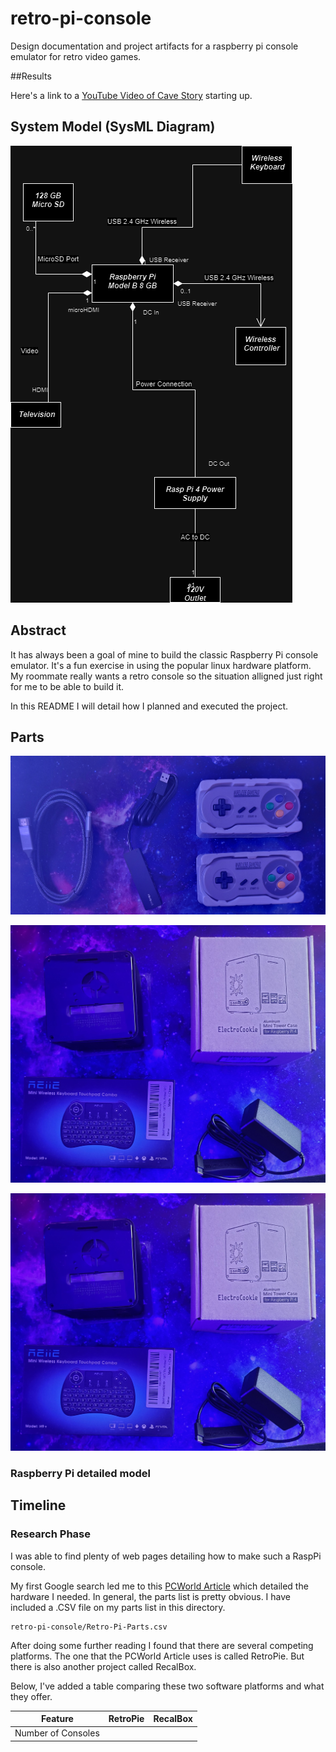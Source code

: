 # retro-pi-console
Design documentation and project artifacts for a raspberry pi console emulator for retro video games. 

##Results

Here's a link to a [YouTube Video of Cave Story](https://youtu.be/Z5ow7Hn4VNo) starting up. 

## System Model (SysML Diagram)

![The System Model of the Console](system-model.png)

## Abstract

It has always been a goal of mine to build the classic Raspberry Pi console emulator. It's a fun exercise in using the popular linux hardware platform. My roommate really wants a retro console so the situation alligned just right for me to be able to build it. 

In this README I will detail how I planned and executed the project. 

## Parts
![Controllers, HDMI, and USB splitt](ctrl-hdmi-usb4.jpg)


![case-charger-keyboard](case-charger-keyboard.jpg)


![case-charger-keyboard](case-charger-keyboard.jpg)


### Raspberry Pi detailed model

## Timeline

### Research Phase

I was able to find plenty of web pages detailing how to make such a RaspPi console. 

My first Google search led me to this [PCWorld Article](https://www.pcworld.com/article/406449/how-to-build-a-raspberry-pi-retrogaming-emulation-console.html) which detailed the hardware I needed. In general, the parts list is pretty obvious. I have included a .CSV file on my parts list in this directory. 

```
retro-pi-console/Retro-Pi-Parts.csv
```

After doing some further reading I found that there are several competing platforms. The one that the PCWorld Article uses is called RetroPie. But there is also another project called RecalBox. 






Below, I've added a table comparing these two software platforms and what they offer. 




|     Feature     |       RetroPie       |       RecalBox    |
| --------------- | -------------------- | ----------------- |
| Number of Consoles | 
